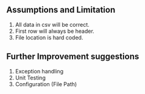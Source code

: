 ## Assumptions and Limitation

1. All data in csv will be correct.
2. First row will always be header.
3. File location is hard coded.

## Further Improvement suggestions

1. Exception handling
2. Unit Testing
3. Configuration (File Path)
